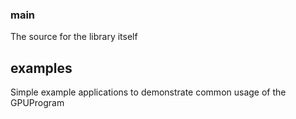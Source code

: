 ### main
The source for the library itself

## examples
Simple example applications to demonstrate common usage of the GPUProgram